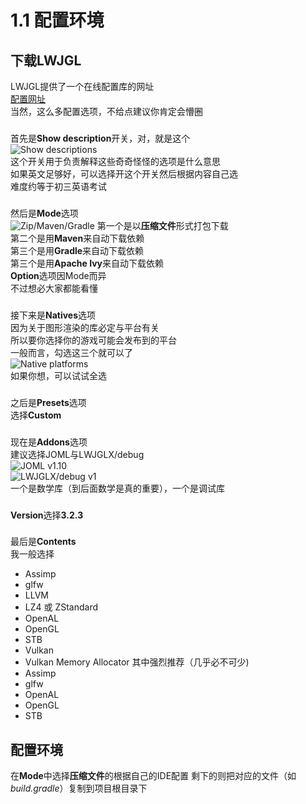 # 1.1 配置环境
## 下载LWJGL
LWJGL提供了一个在线配置库的网址  
[配置网址](https://www.lwjgl.org/customize)  
当然，这么多配置选项，不给点建议你肯定会懵圈  
###
首先是**Show description**开关，对，就是这个  
![Show descriptions](../.assets/show_desc.png)   
这个开关用于负责解释这些奇奇怪怪的选项是什么意思  
如果英文足够好，可以选择开这个开关然后根据内容自己选  
难度约等于初三英语考试  
###
然后是**Mode**选项  
![Zip/Maven/Gradle](../.assets/mode.png)
第一个是以**压缩文件**形式打包下载  
第二个是用**Maven**来自动下载依赖  
第三个是用**Gradle**来自动下载依赖  
第三个是用**Apache Ivy**来自动下载依赖  
**Option**选项因Mode而异  
不过想必大家都能看懂  
###
接下来是**Natives**选项  
因为关于图形渲染的库必定与平台有关  
所以要你选择你的游戏可能会发布到的平台  
一般而言，勾选这三个就可以了  
![Native platforms](../.assets/natives.png)   
如果你想，可以试试全选  
###
之后是**Presets**选项  
选择**Custom**  
###
现在是**Addons**选项  
建议选择JOML与LWJGLX/debug  
![JOML v1.10](../.assets/joml.png)   
![LWJGLX/debug v1](../.assets/debug.png)   
一个是数学库（到后面数学是真的重要），一个是调试库  
###
**Version**选择**3.2.3**
###
最后是**Contents**  
我一般选择  
- Assimp
- glfw
- LLVM
- LZ4 或 ZStandard
- OpenAL
- OpenGL
- STB
- Vulkan
- Vulkan Memory Allocator
其中强烈推荐（几乎必不可少)
- Assimp
- glfw
- OpenAL
- OpenGL
- STB

## 配置环境
在**Mode**中选择**压缩文件**的根据自己的IDE配置
剩下的则把对应的文件（如*build.gradle*）复制到项目根目录下

